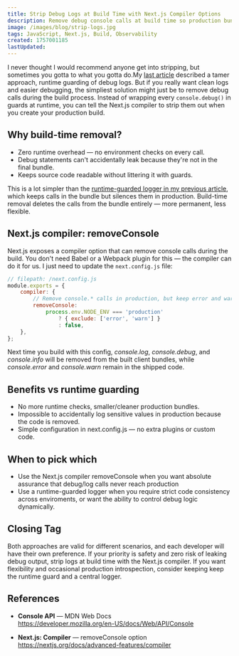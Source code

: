 ```yaml
---
title: Strip Debug Logs at Build Time with Next.js Compiler Options
description: Remove debug console calls at build time so production bundles never ship noisy or sensitive logs. This guide shows a simple Next.js compiler-based approach and contrasts it with a runtime logging guard.
image: /images/blog/strip-logs.jpg
tags: JavaScript, Next.js, Build, Observability
created: 1757001185
lastUpdated:
---
```


I never thought I would recommend anyone get into stripping, but sometimes you gotta to what you gotta do.My [last article](/post/javascript-debugging-utility-to-guard-noisy-production-consoles) described a tamer approach, runtime guarding of debug logs. But if you really want clean logs and easier debugging, the simpliest solution might just be to remove debug calls during the build process. Instead of wrapping every `console.debug()` in guards at runtime, you can tell the Next.js compiler to strip them out when you create your production build.

## Why build-time removal?

- Zero runtime overhead — no environment checks on every call.
- Debug statements can't accidentally leak because they're not in the final bundle.
- Keeps source code readable without littering it with guards.

This is a lot simpler than the [runtime-guarded logger in my previous article](/post/javascript-debugging-utility-to-guard-noisy-production-consoles), which keeps calls in the bundle but silences them in production. Build-time removal deletes the calls from the bundle entirely — more permanent, less flexible.

## Next.js compiler: removeConsole

Next.js exposes a compiler option that can remove console calls during the build. You don't need Babel or a Webpack plugin for this — the compiler can do it for us. I just need to update the `next.config.js` file:

```javascript
// filepath: /next.config.js
module.exports = {
	compiler: {
		// Remove console.* calls in production, but keep error and warn
		removeConsole:
			process.env.NODE_ENV === 'production'
				? { exclude: ['error', 'warn'] }
				: false,
	},
};
```

Next time you build with this config, _console.log_, _console.debug_, and _console.info_ will be removed from the built client bundles, while _console.error_ and _console.warn_ remain in the shipped code.

## Benefits vs runtime guarding

- No more runtime checks, smaller/cleaner production bundles.
- Impossible to accidentally log sensitive values in production because the code is removed.
- Simple configuration in next.config.js — no extra plugins or custom code.

## When to pick which

- Use the Next.js compiler removeConsole when you want absolute assurance that debug/log calls never reach production
- Use a runtime-guarded logger when you require strict code consistency across enviroments, or want the ability to control debug logic dynamically. 

## Closing Tag

Both approaches are valid for different scenarios, and each developer will have their own preference. If your priority is safety and zero risk of leaking debug output, strip logs at build time with the Next.js compiler. If you want flexibility and occasional production introspection, consider keeping keep the runtime guard and a central logger.

## References

- **Console API** — MDN Web Docs  
  https://developer.mozilla.org/en-US/docs/Web/API/Console

- **Next.js: Compiler** — removeConsole option 
  https://nextjs.org/docs/advanced-features/compiler